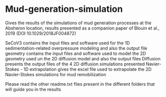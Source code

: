 # Mud-generation-simulation
Gives the results of the simulations of mud generation processes at the Absheron location, results presented as a companion paper of Blouin et al., 2019 (DOI 10.1029/2018JF004872)

SeCoV3 contains the input files and software used for the 1D sedimentation-related overpressure modeling and also the output file
geometry contains the input files and software used to model the 2D geometry used un the 2D diffusion model and also the output files
Diffusion presents the output files of the 4 2D diffusion simulations presented
Navier-Stokes - 1D extrapolation gives the excel file used to extrapolate the 2D Navier-Stokes simulations for mud remobilization

Please read the other readme.txt files present in the different folders that will guide you in the results
